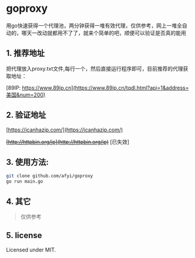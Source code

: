 # goproxy
用go快速获得一个代理池，两分钟获得一堆有效代理，仅供参考，网上一堆全自动的，哪天一改动就都用不了了，就来个简单的吧，顺便可以验证是否真的能用

## 1. 推荐地址

把代理放入proxy.txt文件,每行一个，然后直接运行程序即可，目前推荐的代理获取地址：

[89IP: https://www.89ip.cn](https://www.89ip.cn/tqdl.html?api=1&address=美国&num=200)

## 2. 验证地址

[https://icanhazip.com/](https://icanhazip.com/)

~~[http://httpbin.org/ip](http://httpbin.org/ip)~~ [已失效]

## 3. 使用方法:

```bash
git clone github.com/afyi/goproxy
go run main.go
```
## 4. 其它
> 仅供参考

## 5. license
Licensed under MIT.